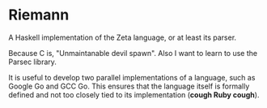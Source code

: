 Riemann
=======

A Haskell implementation of the Zeta language, or at least its parser.

Because C is, "Unmaintanable devil spawn". Also I want to learn to use the
Parsec library.

It is useful to develop two parallel implementations of a language, such
as Google Go and GCC Go. This ensures that the language itself is formally
defined and not too closely tied to its implementation (**cough Ruby cough**).
